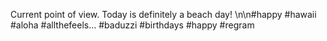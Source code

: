 Current point of view. Today is definitely a beach day! \n\n#happy #hawaii #aloha #allthefeels… #baduzzi #birthdays #happy #regram
